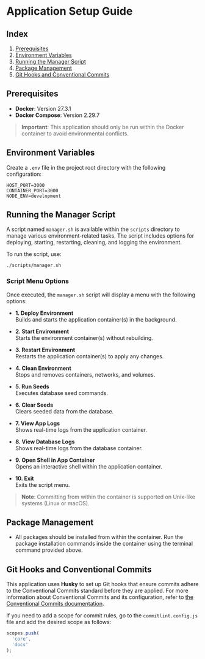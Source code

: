 
# Application Setup Guide

## Index

1. [Prerequisites](#prerequisites)
2. [Environment Variables](#environment-variables)
3. [Running the Manager Script](#running-the-manager-script)
4. [Package Management](#package-management)
5. [Git Hooks and Conventional Commits](#git-hooks-and-conventional-commits)

## Prerequisites

- **Docker**: Version 27.3.1
- **Docker Compose**: Version 2.29.7

> **Important**: This application should only be run within the Docker container to avoid environmental conflicts.

## Environment Variables

Create a `.env` file in the project root directory with the following configuration:

```env
HOST_PORT=3000
CONTAINER_PORT=3000
NODE_ENV=development
```

## Running the Manager Script

A script named `manager.sh` is available within the `scripts` directory to manage various environment-related tasks. The script includes options for deploying, starting, restarting, cleaning, and logging the environment.

To run the script, use:

```bash
./scripts/manager.sh
```

### Script Menu Options

Once executed, the `manager.sh` script will display a menu with the following options:

- **1. Deploy Environment**  
  Builds and starts the application container(s) in the background.

- **2. Start Environment**  
  Starts the environment container(s) without rebuilding.

- **3. Restart Environment**  
  Restarts the application container(s) to apply any changes.

- **4. Clean Environment**  
  Stops and removes containers, networks, and volumes.

- **5. Run Seeds**  
  Executes database seed commands.

- **6. Clear Seeds**  
  Clears seeded data from the database.

- **7. View App Logs**  
  Shows real-time logs from the application container.

- **8. View Database Logs**  
  Shows real-time logs from the database container.

- **9. Open Shell in App Container**  
  Opens an interactive shell within the application container.

- **10. Exit**  
  Exits the script menu.

> **Note**: Committing from within the container is supported on Unix-like systems (Linux or macOS).

## Package Management

- All packages should be installed from within the container. Run the package installation commands inside the container using the terminal command provided above.

## Git Hooks and Conventional Commits

This application uses **Husky** to set up Git hooks that ensure commits adhere to the Conventional Commits standard before they are applied. For more information about Conventional Commits and its configuration, refer to [the Conventional Commits documentation](https://www.conventionalcommits.org/).

If you need to add a scope for commit rules, go to the `commitlint.config.js` file and add the desired scope as follows:

```javascript
scopes.push(
  'core',
  'docs'
);
```
